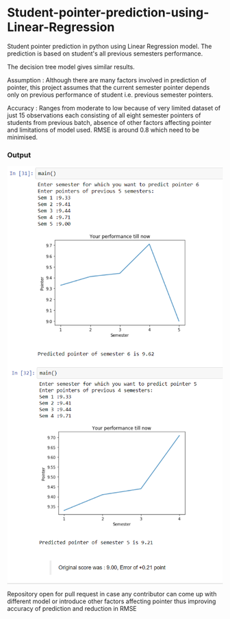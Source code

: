 # Student-pointer-prediction-using-Linear-Regression
Student pointer prediction in python using Linear Regression model. 
The prediction is based on student's all previous semesters performance.

The decision tree model gives similar results.

Assumption : Although there are many factors involved in prediction of pointer, this project assumes that the current semester pointer depends only on previous performance of student i.e. previous semester pointers.

Accuracy : Ranges from moderate to low because of very limited dataset of just 15 observations each consisting of all eight semester pointers of students from previous batch, absence of other factors affecting pointer and limitations of model used.
RMSE is around 0.8 which need to be minimised.

### Output


<img src="PointerPrediction/Output.PNG" width="550" align="center">

<img src="PointerPrediction/Output2.PNG" width="550" align="middle">

Repository open for pull request in case any contributor can come up with different model or introduce other factors affecting pointer thus improving accuracy of prediction and reduction in RMSE
